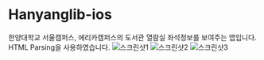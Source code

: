 # Hanyanglib-ios
한양대학교 서울캠퍼스, 에리카캠퍼스의 도서관 열람실 좌석정보를 보여주는 앱입니다. HTML Parsing을 사용하였습니다.
![스크린샷1](http://postfiles9.naver.net/MjAxNzA1MTZfNzUg/MDAxNDk0OTQ1MjkwODUw.wZ4uXb3u8_vdKS1z67Fh6FUo1ubNP-6A8QHmXDY3FSYg.Ip3u3h7fEW2QpbE1ezGERIAeOudsoITX6ioH9Vsa_AMg.PNG.shane_smith/%EC%8A%A4%ED%81%AC%EB%A6%B0%EC%83%B7_2017-05-16_%EC%98%A4%ED%9B%84_11.33.16.png?type=w3)
![스크린샷2](http://postfiles11.naver.net/MjAxNzA1MTZfNTEg/MDAxNDk0OTQ1MjkyMzYw.dRPv8czUJiOUbTNJ6UAwDdJj_koeLLFAEyD0FoqVqDgg.JFXzCLXGbhhi4hRQwsV5LHli4QniS4inmq1a58JWpjIg.PNG.shane_smith/%EC%8A%A4%ED%81%AC%EB%A6%B0%EC%83%B7_2017-05-16_%EC%98%A4%ED%9B%84_11.33.30.png?type=w3)
![스크린샷3](http://postfiles12.naver.net/MjAxNzA1MTZfMTQ5/MDAxNDk0OTQ1MjkyNzEy.4WGHgCXOjKMsZ9DPgYozTJ0L8Lq_QvK3avqQ8SwtD-gg.Ic1eirZYBy6VOz-pGJoi4y2JLRL31wIppjwmk5Yai5Ig.PNG.shane_smith/%EC%8A%A4%ED%81%AC%EB%A6%B0%EC%83%B7_2017-05-16_%EC%98%A4%ED%9B%84_11.33.47.png?type=w3)
